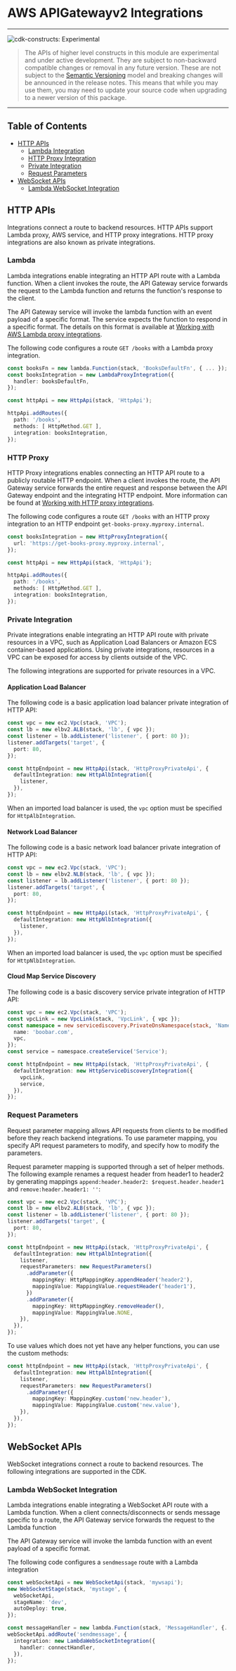 # AWS APIGatewayv2 Integrations
<!--BEGIN STABILITY BANNER-->

---

![cdk-constructs: Experimental](https://img.shields.io/badge/cdk--constructs-experimental-important.svg?style=for-the-badge)

> The APIs of higher level constructs in this module are experimental and under active development.
> They are subject to non-backward compatible changes or removal in any future version. These are
> not subject to the [Semantic Versioning](https://semver.org/) model and breaking changes will be
> announced in the release notes. This means that while you may use them, you may need to update
> your source code when upgrading to a newer version of this package.

---

<!--END STABILITY BANNER-->

## Table of Contents

- [HTTP APIs](#http-apis)
  - [Lambda Integration](#lambda)
  - [HTTP Proxy Integration](#http-proxy)
  - [Private Integration](#private-integration)
  - [Request Parameters](#request-parameters)
- [WebSocket APIs](#websocket-apis)
  - [Lambda WebSocket Integration](#lambda-websocket-integration)

## HTTP APIs

Integrations connect a route to backend resources. HTTP APIs support Lambda proxy, AWS service, and HTTP proxy integrations. HTTP proxy integrations are also known as private integrations.

### Lambda

Lambda integrations enable integrating an HTTP API route with a Lambda function. When a client invokes the route, the
API Gateway service forwards the request to the Lambda function and returns the function's response to the client.

The API Gateway service will invoke the lambda function with an event payload of a specific format. The service expects
the function to respond in a specific format. The details on this format is available at [Working with AWS Lambda
proxy integrations](https://docs.aws.amazon.com/apigateway/latest/developerguide/http-api-develop-integrations-lambda.html).

The following code configures a route `GET /books` with a Lambda proxy integration.

```ts
const booksFn = new lambda.Function(stack, 'BooksDefaultFn', { ... });
const booksIntegration = new LambdaProxyIntegration({
  handler: booksDefaultFn,
});

const httpApi = new HttpApi(stack, 'HttpApi');

httpApi.addRoutes({
  path: '/books',
  methods: [ HttpMethod.GET ],
  integration: booksIntegration,
});
```

### HTTP Proxy

HTTP Proxy integrations enables connecting an HTTP API route to a publicly routable HTTP endpoint. When a client
invokes the route, the API Gateway service forwards the entire request and response between the API Gateway endpoint
and the integrating HTTP endpoint. More information can be found at [Working with HTTP proxy
integrations](https://docs.aws.amazon.com/apigateway/latest/developerguide/http-api-develop-integrations-http.html).

The following code configures a route `GET /books` with an HTTP proxy integration to an HTTP endpoint
`get-books-proxy.myproxy.internal`.

```ts
const booksIntegration = new HttpProxyIntegration({
  url: 'https://get-books-proxy.myproxy.internal',
});

const httpApi = new HttpApi(stack, 'HttpApi');

httpApi.addRoutes({
  path: '/books',
  methods: [ HttpMethod.GET ],
  integration: booksIntegration,
});
```

### Private Integration

Private integrations enable integrating an HTTP API route with private resources in a VPC, such as Application Load Balancers or
Amazon ECS container-based applications.  Using private integrations, resources in a VPC can be exposed for access by
clients outside of the VPC.

The following integrations are supported for private resources in a VPC.

#### Application Load Balancer

The following code is a basic application load balancer private integration of HTTP API:

```ts
const vpc = new ec2.Vpc(stack, 'VPC');
const lb = new elbv2.ALB(stack, 'lb', { vpc });
const listener = lb.addListener('listener', { port: 80 });
listener.addTargets('target', {
  port: 80,
});

const httpEndpoint = new HttpApi(stack, 'HttpProxyPrivateApi', {
  defaultIntegration: new HttpAlbIntegration({
    listener,
  }),
});
```

When an imported load balancer is used, the `vpc` option must be specified for `HttpAlbIntegration`.

#### Network Load Balancer

The following code is a basic network load balancer private integration of HTTP API:

```ts
const vpc = new ec2.Vpc(stack, 'VPC');
const lb = new elbv2.NLB(stack, 'lb', { vpc });
const listener = lb.addListener('listener', { port: 80 });
listener.addTargets('target', {
  port: 80,
});

const httpEndpoint = new HttpApi(stack, 'HttpProxyPrivateApi', {
  defaultIntegration: new HttpNlbIntegration({
    listener,
  }),
});
```

When an imported load balancer is used, the `vpc` option must be specified for `HttpNlbIntegration`.

#### Cloud Map Service Discovery

The following code is a basic discovery service private integration of HTTP API:

```ts
const vpc = new ec2.Vpc(stack, 'VPC');
const vpcLink = new VpcLink(stack, 'VpcLink', { vpc });
const namespace = new servicediscovery.PrivateDnsNamespace(stack, 'Namespace', {
  name: 'boobar.com',
  vpc,
});
const service = namespace.createService('Service');

const httpEndpoint = new HttpApi(stack, 'HttpProxyPrivateApi', {
  defaultIntegration: new HttpServiceDiscoveryIntegration({
    vpcLink,
    service,
  }),
});
```

### Request Parameters

Request parameter mapping allows API requests from clients to be modified before they reach backend integrations.
To use parameter mapping, you specify API request parameters to modify, and specify how to modify the parameters. 

Request parameter mapping is supported through a set of helper methods.
The following example renames a request header from header1 to header2 by generating mappings
`append:header.header2: $request.header.header1` and `remove:header.header1: ''`:

```ts
const vpc = new ec2.Vpc(stack, 'VPC');
const lb = new elbv2.ALB(stack, 'lb', { vpc });
const listener = lb.addListener('listener', { port: 80 });
listener.addTargets('target', {
  port: 80,
});

const httpEndpoint = new HttpApi(stack, 'HttpProxyPrivateApi', {
  defaultIntegration: new HttpAlbIntegration({
    listener,
    requestParameters: new RequestParameters()
      .addParameter({
        mappingKey: HttpMappingKey.appendHeader('header2'),
        mappingValue: MappingValue.requestHeader('header1'),
      })
      .addParameter({
        mappingKey: HttpMappingKey.removeHeader(),
        mappingValue: MappingValue.NONE,
    }),
  }),
});
```



To use values which does not yet have any helper functions, you can use the custom methods:

```ts
const httpEndpoint = new HttpApi(stack, 'HttpProxyPrivateApi', {
  defaultIntegration: new HttpAlbIntegration({
    listener,
    requestParameters: new RequestParameters()
      .addParameter({
        mappingKey: MappingKey.custom('new.header'),
        mappingValue: MappingValue.custom('new.value'),
    }),
  }),
});
```


## WebSocket APIs

WebSocket integrations connect a route to backend resources. The following integrations are supported in the CDK.

### Lambda WebSocket Integration

Lambda integrations enable integrating a WebSocket API route with a Lambda function. When a client connects/disconnects 
or sends message specific to a route, the API Gateway service forwards the request to the Lambda function

The API Gateway service will invoke the lambda function with an event payload of a specific format.

The following code configures a `sendmessage` route with a Lambda integration

```ts
const webSocketApi = new WebSocketApi(stack, 'mywsapi');
new WebSocketStage(stack, 'mystage', {
  webSocketApi,
  stageName: 'dev',
  autoDeploy: true,
});

const messageHandler = new lambda.Function(stack, 'MessageHandler', {...});
webSocketApi.addRoute('sendmessage', {
  integration: new LambdaWebSocketIntegration({
    handler: connectHandler,
  }),
});
```
